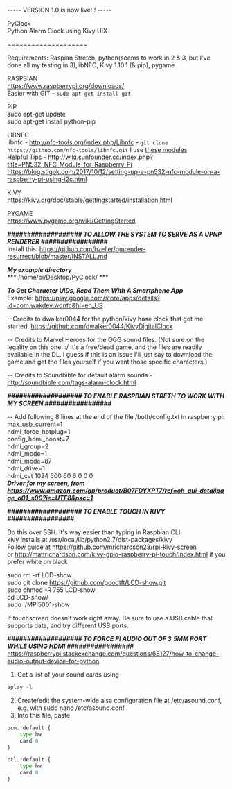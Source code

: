 ----- VERSION 1.0 is now live!!! -----  

PyClock  
Python Alarm Clock using Kivy UIX

====================

Requirements: Raspian Stretch, python(seems to work in 2 & 3, but I've done all my testing in 3),libNFC, Kivy 1.10.1 (& pip), pygame   

RASPBIAN    
https://www.raspberrypi.org/downloads/  
Easier with GIT - `sudo apt-get install git`   

PIP    
sudo apt-get update    
sudo apt-get install python-pip    

LIBNFC    
libnfc - http://nfc-tools.org/index.php/Libnfc - `git clone https://github.com/nfc-tools/libnfc.git`
I use [these modules](https://www.amazon.com/HiLetgo-Communication-Arduino-Raspberry-Android/dp/B01I1J17LC/ref=sr_1_1_sspa?keywords=pn532&qid=1554041310&s=gateway&sr=8-1-spons&psc=1)    
Helpful Tips - http://wiki.sunfounder.cc/index.php?title=PN532_NFC_Module_for_Raspberry_Pi    
https://blog.stigok.com/2017/10/12/setting-up-a-pn532-nfc-module-on-a-raspberry-pi-using-i2c.html    

KIVY    
https://kivy.org/doc/stable/gettingstarted/installation.html  

PYGAME    
https://www.pygame.org/wiki/GettingStarted  

***################### TO ALLOW THE SYSTEM TO SERVE AS A UPNP RENDERER #################***   
 Install this: https://github.com/hzeller/gmrender-resurrect/blob/master/INSTALL.md    



***My example directory***  
*** /home/pi/Desktop/PyClock/ ***
    
***To Get Character UIDs, Read Them With A Smartphone App***  
Example: https://play.google.com/store/apps/details?id=com.wakdev.wdnfc&hl=en_US    




--Credits to dwalker0044 for the python/kivy base clock that got me started.
https://github.com/dwalker0044/KivyDigitalClock

-- Credits to Marvel Heroes for the OGG sound files. (Not sure on the legality on this one. :/ It's a free/dead game, and the files are readily available in the DL. 
I guess if this is an issue I'll just say to download the game and get the files yourself if you want those specific characters.)

-- Credits to Soundbible for default alarm sounds - http://soundbible.com/tags-alarm-clock.html





***################### TO ENABLE RASPBIAN STRETH TO WORK WITH MY SCREEN #################***

-- Add following 8 lines at the end of the file /both/config.txt in raspberry pi:   
max_usb_current=1  
hdmi_force_hotplug=1  
config_hdmi_boost=7  
hdmi_group=2  
hdmi_mode=1  
hdmi_mode=87  
hdmi_drive=1  
hdmi_cvt 1024 600 60 6 0 0 0  
***Driver for my screen, from https://www.amazon.com/gp/product/B07FDYXPT7/ref=oh_aui_detailpage_o01_s00?ie=UTF8&psc=1***

***################### TO ENABLE TOUCH IN KIVY #################***

Do this over SSH. It's way easier than typing in Raspbian CLI  
kivy installs at /usr/local/lib/python2.7/dist-packages/kivy  
Follow guide at https://github.com/mrichardson23/rpi-kivy-screen   
or http://mattrichardson.com/kivy-gpio-raspberry-pi-touch/index.html if you prefer white on black


sudo rm -rf LCD-show  
sudo git clone https://github.com/goodtft/LCD-show.git  
sudo chmod -R 755 LCD-show  
cd LCD-show/  
sudo ./MPI5001-show

If touchscreen doesn't work right away. Be sure to use a USB cable that supports data, and try different USB ports.

***################### TO FORCE PI AUDIO OUT OF 3.5MM PORT WHILE USING HDMI #################***  
https://raspberrypi.stackexchange.com/questions/68127/how-to-change-audio-output-device-for-python  
1) Get a list of your sound cards using  
``` python   
aplay -l  
```   
2) Create/edit the system-wide alsa configuration file at /etc/asound.conf, e.g. with sudo nano /etc/asound.conf  
3) Into this file, paste   
```python   
pcm.!default {  
    type hw  
    card 0  
}  

ctl.!default {
    type hw           
    card 0
}
```  
  
  
  
  